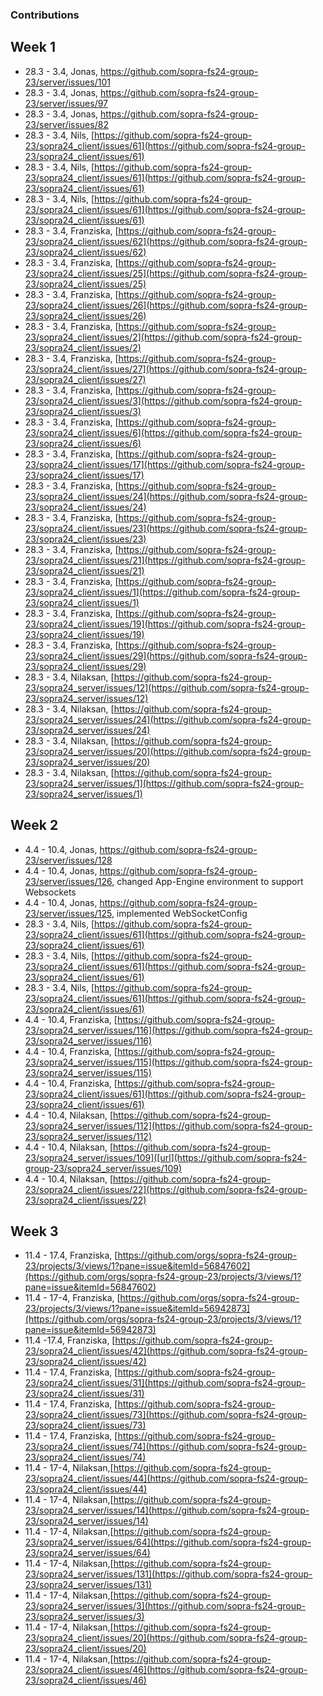 ### Contributions

## Week 1
- 28.3 - 3.4, Jonas, https://github.com/sopra-fs24-group-23/server/issues/101
- 28.3 - 3.4, Jonas, https://github.com/sopra-fs24-group-23/server/issues/97
- 28.3 - 3.4, Jonas, https://github.com/sopra-fs24-group-23/server/issues/82
- 28.3 - 3.4, Nils, [https://github.com/sopra-fs24-group-23/sopra24_client/issues/61](https://github.com/sopra-fs24-group-23/sopra24_client/issues/61)
- 28.3 - 3.4, Nils, [https://github.com/sopra-fs24-group-23/sopra24_client/issues/61](https://github.com/sopra-fs24-group-23/sopra24_client/issues/61)
- 28.3 - 3.4, Nils, [https://github.com/sopra-fs24-group-23/sopra24_client/issues/61](https://github.com/sopra-fs24-group-23/sopra24_client/issues/61)
- 28.3 - 3.4, Franziska, [https://github.com/sopra-fs24-group-23/sopra24_client/issues/62](https://github.com/sopra-fs24-group-23/sopra24_client/issues/62)
- 28.3 - 3.4, Franziska, [https://github.com/sopra-fs24-group-23/sopra24_client/issues/25](https://github.com/sopra-fs24-group-23/sopra24_client/issues/25)
- 28.3 - 3.4, Franziska, [https://github.com/sopra-fs24-group-23/sopra24_client/issues/26](https://github.com/sopra-fs24-group-23/sopra24_client/issues/26)
- 28.3 - 3.4, Franziska, [https://github.com/sopra-fs24-group-23/sopra24_client/issues/2](https://github.com/sopra-fs24-group-23/sopra24_client/issues/2)
- 28.3 - 3.4, Franziska, [https://github.com/sopra-fs24-group-23/sopra24_client/issues/27](https://github.com/sopra-fs24-group-23/sopra24_client/issues/27)
- 28.3 - 3.4, Franziska, [https://github.com/sopra-fs24-group-23/sopra24_client/issues/3](https://github.com/sopra-fs24-group-23/sopra24_client/issues/3)
- 28.3 - 3.4, Franziska, [https://github.com/sopra-fs24-group-23/sopra24_client/issues/6](https://github.com/sopra-fs24-group-23/sopra24_client/issues/6)
- 28.3 - 3.4, Franziska, [https://github.com/sopra-fs24-group-23/sopra24_client/issues/17](https://github.com/sopra-fs24-group-23/sopra24_client/issues/17)
- 28.3 - 3.4, Franziska, [https://github.com/sopra-fs24-group-23/sopra24_client/issues/24](https://github.com/sopra-fs24-group-23/sopra24_client/issues/24)
- 28.3 - 3.4, Franziska, [https://github.com/sopra-fs24-group-23/sopra24_client/issues/23](https://github.com/sopra-fs24-group-23/sopra24_client/issues/23)
- 28.3 - 3.4, Franziska, [https://github.com/sopra-fs24-group-23/sopra24_client/issues/21](https://github.com/sopra-fs24-group-23/sopra24_client/issues/21)
- 28.3 - 3.4, Franziska, [https://github.com/sopra-fs24-group-23/sopra24_client/issues/1](https://github.com/sopra-fs24-group-23/sopra24_client/issues/1)
- 28.3 - 3.4, Franziska, [https://github.com/sopra-fs24-group-23/sopra24_client/issues/19](https://github.com/sopra-fs24-group-23/sopra24_client/issues/19)
- 28.3 - 3.4, Franziska, [https://github.com/sopra-fs24-group-23/sopra24_client/issues/29](https://github.com/sopra-fs24-group-23/sopra24_client/issues/29)
- 28.3 - 3.4, Nilaksan, [https://github.com/sopra-fs24-group-23/sopra24_server/issues/12](https://github.com/sopra-fs24-group-23/sopra24_server/issues/12)
- 28.3 - 3.4, Nilaksan, [https://github.com/sopra-fs24-group-23/sopra24_server/issues/24](https://github.com/sopra-fs24-group-23/sopra24_server/issues/24)
- 28.3 - 3.4, Nilaksan, [https://github.com/sopra-fs24-group-23/sopra24_server/issues/20](https://github.com/sopra-fs24-group-23/sopra24_server/issues/20)
- 28.3 - 3.4, Nilaksan, [https://github.com/sopra-fs24-group-23/sopra24_server/issues/1](https://github.com/sopra-fs24-group-23/sopra24_server/issues/1)

## Week 2
- 4.4 - 10.4, Jonas, https://github.com/sopra-fs24-group-23/server/issues/128
- 4.4 - 10.4, Jonas, https://github.com/sopra-fs24-group-23/server/issues/126, changed App-Engine environment to support Websockets
- 4.4 - 10.4, Jonas, https://github.com/sopra-fs24-group-23/server/issues/125, implemented WebSocketConfig
- 28.3 - 3.4, Nils, [https://github.com/sopra-fs24-group-23/sopra24_client/issues/61](https://github.com/sopra-fs24-group-23/sopra24_client/issues/61)
- 28.3 - 3.4, Nils, [https://github.com/sopra-fs24-group-23/sopra24_client/issues/61](https://github.com/sopra-fs24-group-23/sopra24_client/issues/61)
- 28.3 - 3.4, Nils, [https://github.com/sopra-fs24-group-23/sopra24_client/issues/61](https://github.com/sopra-fs24-group-23/sopra24_client/issues/61)
- 4.4 - 10.4, Franziska, [https://github.com/sopra-fs24-group-23/sopra24_server/issues/116](https://github.com/sopra-fs24-group-23/sopra24_server/issues/116)
- 4.4 - 10.4, Franziska, [https://github.com/sopra-fs24-group-23/sopra24_server/issues/115](https://github.com/sopra-fs24-group-23/sopra24_server/issues/115)
- 4.4 - 10.4, Franziska, [https://github.com/sopra-fs24-group-23/sopra24_client/issues/61](https://github.com/sopra-fs24-group-23/sopra24_client/issues/61)
- 4.4 - 10.4, Nilaksan, [https://github.com/sopra-fs24-group-23/sopra24_server/issues/112](https://github.com/sopra-fs24-group-23/sopra24_server/issues/112)
- 4.4 - 10.4, Nilaksan, [https://github.com/sopra-fs24-group-23/sopra24_server/issues/109]([url](https://github.com/sopra-fs24-group-23/sopra24_server/issues/109)
- 4.4 - 10.4, Nilaksan, [https://github.com/sopra-fs24-group-23/sopra24_client/issues/22](https://github.com/sopra-fs24-group-23/sopra24_client/issues/22)
  
## Week 3
- 11.4 - 17.4, Franziska, [https://github.com/orgs/sopra-fs24-group-23/projects/3/views/1?pane=issue&itemId=56847602](https://github.com/orgs/sopra-fs24-group-23/projects/3/views/1?pane=issue&itemId=56847602)
- 11.4 - 17-4, Franziska, [https://github.com/orgs/sopra-fs24-group-23/projects/3/views/1?pane=issue&itemId=56942873](https://github.com/orgs/sopra-fs24-group-23/projects/3/views/1?pane=issue&itemId=56942873)
- 11.4 -17.4, Franziska, [https://github.com/sopra-fs24-group-23/sopra24_client/issues/42](https://github.com/sopra-fs24-group-23/sopra24_client/issues/42)
- 11.4 - 17.4, Franziska, [https://github.com/sopra-fs24-group-23/sopra24_client/issues/31](https://github.com/sopra-fs24-group-23/sopra24_client/issues/31)
- 11.4 - 17.4, Franziska, [https://github.com/sopra-fs24-group-23/sopra24_client/issues/73](https://github.com/sopra-fs24-group-23/sopra24_client/issues/73)
- 11.4 - 17.4, Franziska, [https://github.com/sopra-fs24-group-23/sopra24_client/issues/74](https://github.com/sopra-fs24-group-23/sopra24_client/issues/74)
-  11.4 - 17-4, Nilaksan,[https://github.com/sopra-fs24-group-23/sopra24_client/issues/44](https://github.com/sopra-fs24-group-23/sopra24_client/issues/44)
-  11.4 - 17-4, Nilaksan,[https://github.com/sopra-fs24-group-23/sopra24_server/issues/14](https://github.com/sopra-fs24-group-23/sopra24_server/issues/14)
-  11.4 - 17-4, Nilaksan,[https://github.com/sopra-fs24-group-23/sopra24_server/issues/64](https://github.com/sopra-fs24-group-23/sopra24_server/issues/64)
-  11.4 - 17-4, Nilaksan,[https://github.com/sopra-fs24-group-23/sopra24_server/issues/131](https://github.com/sopra-fs24-group-23/sopra24_server/issues/131)
-  11.4 - 17-4, Nilaksan,[https://github.com/sopra-fs24-group-23/sopra24_server/issues/3](https://github.com/sopra-fs24-group-23/sopra24_server/issues/3)
-  11.4 - 17-4, Nilaksan,[https://github.com/sopra-fs24-group-23/sopra24_client/issues/20](https://github.com/sopra-fs24-group-23/sopra24_client/issues/20)
-  11.4 - 17-4, Nilaksan,[https://github.com/sopra-fs24-group-23/sopra24_client/issues/46](https://github.com/sopra-fs24-group-23/sopra24_client/issues/46)
